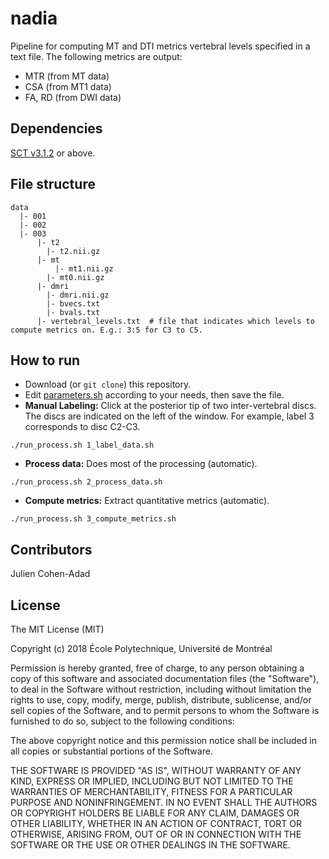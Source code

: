 # nadia

Pipeline for computing MT and DTI metrics vertebral levels specified in a text file. The following metrics are output:
- MTR (from MT data)
- CSA (from MT1 data)
- FA, RD (from DWI data)

## Dependencies

[SCT v3.1.2](https://github.com/neuropoly/spinalcordtoolbox/releases/tag/v3.1.2) or above.

## File structure

```
data
  |- 001
  |- 002
  |- 003
      |- t2
        |- t2.nii.gz
      |- mt
	      |- mt1.nii.gz
        |- mt0.nii.gz
      |- dmri
        |- dmri.nii.gz
        |- bvecs.txt
        |- bvals.txt
      |- vertebral_levels.txt  # file that indicates which levels to compute metrics on. E.g.: 3:5 for C3 to C5.
```

## How to run

- Download (or `git clone`) this repository.
- Edit [parameters.sh](./parameters.sh) according to your needs, then save the file.
- **Manual Labeling:** Click at the posterior tip of two inter-vertebral discs. The discs are indicated on the left of the window. For example, label 3 corresponds to disc C2-C3.
~~~
./run_process.sh 1_label_data.sh
~~~
- **Process data:** Does most of the processing (automatic).
~~~
./run_process.sh 2_process_data.sh
~~~
- **Compute metrics:** Extract quantitative metrics (automatic).
~~~
./run_process.sh 3_compute_metrics.sh
~~~

## Contributors

Julien Cohen-Adad

## License

The MIT License (MIT)

Copyright (c) 2018 École Polytechnique, Université de Montréal

Permission is hereby granted, free of charge, to any person obtaining a copy of this software and associated documentation files (the "Software"), to deal in the Software without restriction, including without limitation the rights to use, copy, modify, merge, publish, distribute, sublicense, and/or sell copies of the Software, and to permit persons to whom the Software is furnished to do so, subject to the following conditions:

The above copyright notice and this permission notice shall be included in all copies or substantial portions of the Software.

THE SOFTWARE IS PROVIDED "AS IS", WITHOUT WARRANTY OF ANY KIND, EXPRESS OR IMPLIED, INCLUDING BUT NOT LIMITED TO THE WARRANTIES OF MERCHANTABILITY, FITNESS FOR A PARTICULAR PURPOSE AND NONINFRINGEMENT. IN NO EVENT SHALL THE AUTHORS OR COPYRIGHT HOLDERS BE LIABLE FOR ANY CLAIM, DAMAGES OR OTHER LIABILITY, WHETHER IN AN ACTION OF CONTRACT, TORT OR OTHERWISE, ARISING FROM, OUT OF OR IN CONNECTION WITH THE SOFTWARE OR THE USE OR OTHER DEALINGS IN THE SOFTWARE.
